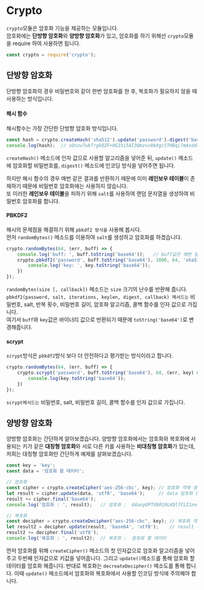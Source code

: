 # Crypto

`crypto`모듈은 암호화 기능을 제공하는 모듈입니다.  
암호화에는 **단방향 암호화**와 **양방향 암호화**가 있고, 암호화를 하기 위해선 `crypto`모듈을 require 하여 사용하면 됩니다.

```javascript
const crypto = require('crypto');
```

## 단방향 암호화

단방향 암호화의 경우 비밀번호와 같이 한번 암호화를 한 후, 복호화가 필요하지 않을 때 사용하는 방식입니다.

#### 해시 함수

해시함수는 가장 간단한 단방향 암호화 방식입니다.

```javascript
const hash = crypto.createHash('sha512').update('password').digest('base64');
console.log(hash);  // sQnzu7wkTrgkQZF+0G1hi5AI3Qmzvv0bXgc5THBqi7mAsdd4Xll27ASbRt9fEyavWi6m0QP9B8lThf+rDKy8hg==
```

`createHash()` 메소드에 인자 값으로 사용할 알고리즘을 넣어준 뒤, `update()` 메소드에 암호화할 비밀번호를, `digest()` 메소드에 인코딩 방식을 넣어주면 됩니다.

하지만 해시 함수의 경우 매번 같은 결과를 반환하기 때문에 이미 **레인보우 테이블**이 존재하기 때문에 비밀번호 암호화에는 사용하지 않습니다.  
또 이러한 **레인보우 테이블**을 피하기 위해 `salt`를 사용하여 랜덤 문자열을 생성하여 비밀번호 암호화를 합니다.

#### PBKDF2

해시의 문제점을 해결하기 위해 `pbkdf2 방식을` 사용해 봅시다.  
먼저 `randomBytes()` 메소드를 이용하여 `salt`를 생성하고 암호화를 하겠습니다.

```javascript
crypto.randomBytes(64, (err, buff) => {
    console.log('buff: ', buff.toString('base64'));   // buff값은 매번 달라짐
    crypto.pbkdf2('password', buff.toString('base64'), 1000, 64, 'sha512', (err, key) => {
        console.log('key: ', key.toString('base64'));
    })
});
```
`randomBytes(size [, callback])` 메소드는 `size` 크기의 난수를 반환해 줍니다.  
`pbkdf2(password, salt, iterations, keylen, digest, callback) 메서드는` 비밀번호, salt, 반복 횟수, 비밀번호 길이, 암호화 알고리즘, 콜백 함수를 인자 값으로 가집니다.  
여기서 `buff`와 `key`값은 바이너리 값으로 반환되기 때문에 `toString('base64')`로 변경해줍니다.

#### scrypt

`scrypt`방식은 `pbkdf2`방식 보다 더 안전하다고 평가받는 방식이라고 합니다.

```javascript
crypto.randomBytes(64, (err, buff) => {
    crypto.scrypt('password', buff.toString('base64'), 64, (err, key) => {
        console.log(key.toString('base64'));
    })
});
```
`scrypt메서드는` 비밀번호, salt, 비밀번호 길이, 콜백 함수를 인자 값으로 가집니다.

## 양방향 암호화
양방향 암호화는 간단하게 알아보겠습니다. 
양방향 암호화에서는 암호화와 복호화에 사용되는 키가 같은 **대칭형 암호화**와 서로 다른 키를 사용하는 **비대칭형 암호화**가 있는데, 저희는 대칭형 암호화만 간단하게 예제를 살펴보겠습니다.
```javascript
const key = 'key';
const data = '암호화 할 데이터';

// 암호화
const cipher = crypto.createCipher('aes-256-cbc', key); // 암호화 객체 생성
let result = cipher.update(data, 'utf8', 'base64');     // data 암호화 (utf8 -> base64)
result += cipher.final('base64');
console.log('암호화 : ', result);   // 암호화 :  6AanpOPTXbR10LKDlfCLI1nx+B/JSjzU+4dlIjQ/XGg=

// 복호화
const decipher = crypto.createDecipher("aes-256-cbc", key); // 복호화 객체 생성
let result2 = decipher.update(result, 'base64', 'utf8');    // result 복호화 (base64 -> utf8)
result2 += decipher.final('utf8');
console.log('복호화 : ', result2);  // 복호화 :  암호화 할 데이터
```
먼저 암호화를 위해 `createCipher()` 메소드의 첫 인자값으로 암호화 알고리즘을 넣어주고 두번째 인자값으로 키값을 넣어줍니다.
그리고 `update()`메소드를 통해 암호화 할 데이터를 암호화 해줍니다.
반대로 복호화는 `decreateDecipher()` 메소도를 통해 합니다.
이때 `update()` 메소드에서 암호화와 복호화에서 사용할 인코딩 방식에 주의해야 합니다.